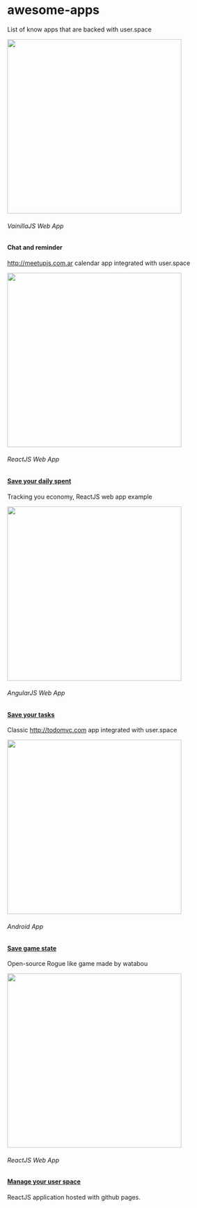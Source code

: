 # awesome-apps
List of know apps that are backed with user.space

<div class="col-md-4">
<div class="card card-blog">
<a href="https://userspace.github.io/meetupjs-ar.github.io/calendario.html"><div class="card-image">
<img src="https://user.space/assets/img/examples/calendar.png" width="400">
</div></a>
<div class="content">
<h6 class="category">VainillaJS Web App</h6>
<h4 class="card-title">Chat and reminder</h4>
<p class="card-description">
<a href="http://meetupjs.com.ar/calendario.html">http://meetupjs.com.ar</a> calendar app integrated with user.space
</p>

</div>
</div>
</div>

<div class="col-md-4">
<div class="card card-raised card-blog">
<a href="https://userspace.github.io/spent"><div class="card-image">
<img src="https://user.space/assets/img/examples/spent.png" width="400">
</div></a>
<div class="content">
<h6 class="category">ReactJS Web App</h6>
<a href="#pablo">
<h4 class="card-title">Save your daily spent</h4>
</a>
<p class="card-description">
Tracking you economy, ReactJS web app example
</p>
</div>
</div>
</div>

<div class="col-md-4">
<div class="card card-raised card-blog">
<a href="https://userspace.github.io/todomvc/examples/angularjs/"><div class="card-image">
<img src="https://user.space/assets/img/examples/todolist.png" width="400">
</div></a>
<div class="content">
<h6 class="category">AngularJS Web App</h6>
<a href="#pablo">
<h4 class="card-title">Save your tasks</h4>
</a>
<p class="card-description">
Classic <a href="http://todomvc.com">http://todomvc.com</a> app integrated with user.space
</p>
</div>
</div>
</div>
</div>
<div class="row">
<div class="col-md-4 col-md-offset-2" >
<div class="card card-raised card-blog">
<a href="https://play.google.com/store/apps/details?id=space.user.game.dungeon"><div class="card-image">
<img src="https://user.space/assets/img/examples/pixeldungeon.png" width="400">
</div></a>
<div class="content">
<h6 class="category">Android App</h6>
<a href="#pablo">
<h4 class="card-title">Save game state</h4>
</a>
<p class="card-description">
Open-source Rogue like game made by watabou
</p>
</div>
</div>
</div>


<div class="col-md-4">
<div class="card card-raised card-blog">
<a href="https://my.user.space/app.html"><div class="card-image">
<img src="https://user.space/assets/img/examples/myuserspace.png" width="400">
</div></a>
<div class="content">
<h6 class="category">ReactJS Web App</h6>
<a href="#pablo">
<h4 class="card-title">Manage your user space</h4>
</a>
<p class="card-description">
ReactJS application hosted with github pages.
</p>
</div>
</div>
</div>
</div>
